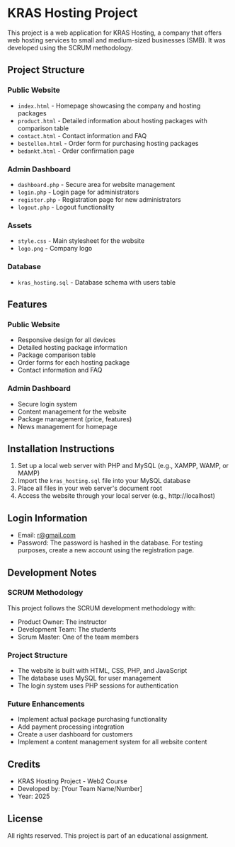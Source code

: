 # KRAS Hosting Project

This project is a web application for KRAS Hosting, a company that offers web hosting services to small and medium-sized businesses (SMB). It was developed using the SCRUM methodology.

## Project Structure

### Public Website
- `index.html` - Homepage showcasing the company and hosting packages
- `product.html` - Detailed information about hosting packages with comparison table
- `contact.html` - Contact information and FAQ
- `bestellen.html` - Order form for purchasing hosting packages
- `bedankt.html` - Order confirmation page

### Admin Dashboard
- `dashboard.php` - Secure area for website management
- `login.php` - Login page for administrators
- `register.php` - Registration page for new administrators
- `logout.php` - Logout functionality

### Assets
- `style.css` - Main stylesheet for the website
- `logo.png` - Company logo

### Database
- `kras_hosting.sql` - Database schema with users table

## Features

### Public Website
- Responsive design for all devices
- Detailed hosting package information
- Package comparison table
- Order forms for each hosting package
- Contact information and FAQ

### Admin Dashboard
- Secure login system
- Content management for the website
- Package management (price, features)
- News management for homepage

## Installation Instructions

1. Set up a local web server with PHP and MySQL (e.g., XAMPP, WAMP, or MAMP)
2. Import the `kras_hosting.sql` file into your MySQL database
3. Place all files in your web server's document root
4. Access the website through your local server (e.g., http://localhost)

## Login Information
- Email: r@gmail.com
- Password: The password is hashed in the database. For testing purposes, create a new account using the registration page.

## Development Notes

### SCRUM Methodology
This project follows the SCRUM development methodology with:
- Product Owner: The instructor
- Development Team: The students
- Scrum Master: One of the team members

### Project Structure
- The website is built with HTML, CSS, PHP, and JavaScript
- The database uses MySQL for user management
- The login system uses PHP sessions for authentication

### Future Enhancements
- Implement actual package purchasing functionality
- Add payment processing integration
- Create a user dashboard for customers
- Implement a content management system for all website content

## Credits
- KRAS Hosting Project - Web2 Course
- Developed by: [Your Team Name/Number]
- Year: 2025

## License
All rights reserved. This project is part of an educational assignment.

